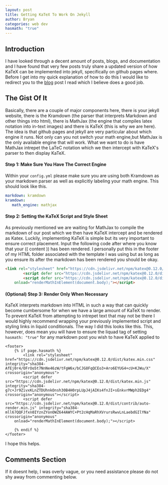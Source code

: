 ```yaml
---
layout: post
title: Getting KaTeX To Work On Jekyll
author: Bryan
categories: web dev
hasmath: "true"
---
```

## Introduction
I have looked through a decent amount of posts, blogs, and documentation and I have found that very few posts truly share a updated version of how KaTeX can be implemented into jekyll, specifically on github pages where. Before I get into my quick explanation of how to do this I would like to redirect you to the [blog](https://codewrites.me/jekyll/katex/blog/2020/08/26/use-katex-gh-pages/) post I read which I believe does a good job. 

## The Gist Of It
Basically, there are a couple of major components here, there is your jekyll website, there is the Kramdown (the parser that interprets Markdown and other things into html), there is MathJax (the engine that compiles latex notation into in-text images) and there is KaTeX (this is why we are here). The idea is that github pages and jekyll are very particular about which engine it runs. Not only can you not switch your math engine,but MathJax is the only available engine that will work. What we want to do is have MathJax intrepet the LaTeC notation which we then intercept with KaTeX's parser to then display KaTeX.

#### Step 1: Make Sure You Have The Correct Engine 
Within your `config.yml` please make sure you are using both Kramdown as your markdown parser as well as explicitly labeling your math engine. This should look like this.
```yml
markdown: kramdown
kramdown:
   math_engine: mathjax
```

#### Step 2: Setting the KaTeX Script and Style Sheet
As previously mentioned we are waiting for MathJax to compile the markdown of our post which we then have KaTeX intercept and be rendered as Katex. Luckily, implementing KaTeX is simple but its very important to ensure correct placement. Input the following code after where you know that your (( content )) has been rendered. I personally put this in the footer of my HTML folder associated with the template I was using but as long as you ensure its after the markdown has been rendered you should be okay.
```html
<link rel="stylesheet" href="https://cdn.jsdelivr.net/npm/katex@0.12.0/dist/katex.min.css" integrity="sha384-AfEj0r4/OFrOo5t7NnNe46zW/tFgW6x/bCJG8FqQCEo3+Aro6EYUG4+cU+KJWu/X" crossorigin="anonymous">
        <script defer src="https://cdn.jsdelivr.net/npm/katex@0.12.0/dist/katex.min.js" integrity="sha384-g7c+Jr9ZivxKLnZTDUhnkOnsh30B4H0rpLUpJ4jAIKs4fnJI+sEnkvrMWph2EDg4" crossorigin="anonymous"></script>
        <script defer src="https://cdn.jsdelivr.net/npm/katex@0.12.0/dist/contrib/auto-render.min.js" integrity="sha384-mll67QQFJfxn0IYznZYonOWZ644AWYC+Pt2cHqMaRhXVrursRwvLnLaebdGIlYNa" crossorigin="anonymous"
    onload="renderMathInElement(document.body);"></script>
```

#### (Optional) Step 3: Render Only When Necessary 
KaTeX interprets markdown into HTML in such a way that can quickly become cumbersome for when we have a large amount of KaTeX to render. To prevent KaTeX from attempting to intrepet text that may not be there I would highly recommend wrapping your previously implemented script and styling links in liquid conditionals. The way I did this looks like this. This, however, does mean you will have to ensure the liquad tag of setting `hasmath: "true"` for any markdown post you wish to have KaTeX applied to 
```
<footer>
	{% if page.hasmath %}
        <link rel="stylesheet" href="https://cdn.jsdelivr.net/npm/katex@0.12.0/dist/katex.min.css" integrity="sha384-AfEj0r4/OFrOo5t7NnNe46zW/tFgW6x/bCJG8FqQCEo3+Aro6EYUG4+cU+KJWu/X" crossorigin="anonymous">
        <script defer src="https://cdn.jsdelivr.net/npm/katex@0.12.0/dist/katex.min.js" integrity="sha384-g7c+Jr9ZivxKLnZTDUhnkOnsh30B4H0rpLUpJ4jAIKs4fnJI+sEnkvrMWph2EDg4" crossorigin="anonymous"></script>
        <script defer src="https://cdn.jsdelivr.net/npm/katex@0.12.0/dist/contrib/auto-render.min.js" integrity="sha384-mll67QQFJfxn0IYznZYonOWZ644AWYC+Pt2cHqMaRhXVrursRwvLnLaebdGIlYNa" crossorigin="anonymous"
    onload="renderMathInElement(document.body);"></script>

	{% endif %}
</footer>
``` 

I hope this helps.

## Comments Section
If it doesnt help, I was overly vague, or you need assistance please do not shy away from commenting below.